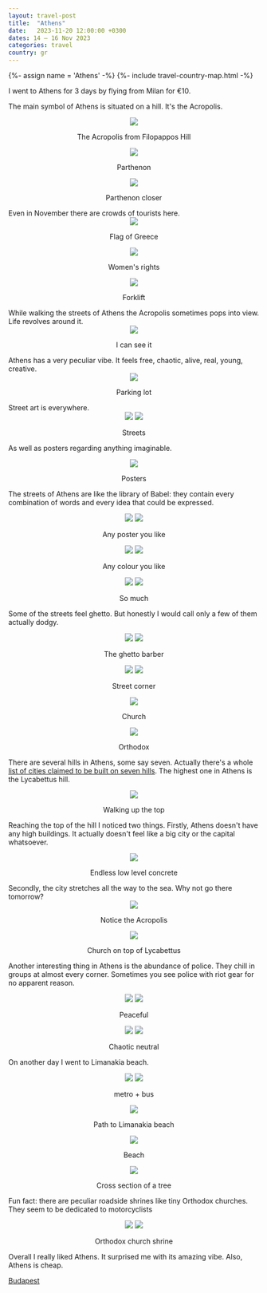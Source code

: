 ```yaml
---
layout: travel-post
title:  "Athens"
date:   2023-11-20 12:00:00 +0300
dates: 14 – 16 Nov 2023
categories: travel
country: gr
---
```

{%- assign name = 'Athens' -%}
{%- include travel-country-map.html -%}

I went to Athens for 3 days by flying from Milan for €10.

The main symbol of Athens is situated on a hill. It's the Acropolis.
<center>
<img src="{{site.baseurl}}/assets/img/athens/1.jpg" />
<p class="image-label">The Acropolis from Filopappos Hill</p>
</center>
<center>
<img src="{{site.baseurl}}/assets/img/athens/2.jpg" />
<p class="image-label">Parthenon</p>
</center>
<center>
<img src="{{site.baseurl}}/assets/img/athens/3.jpg" />
<p class="image-label">Parthenon closer</p>
</center>
Even in November there are crowds of tourists here. 
<center>
<img src="{{site.baseurl}}/assets/img/athens/5.jpg" />
<p class="image-label">Flag of Greece</p>
</center>
<center>
<img src="{{site.baseurl}}/assets/img/athens/4.jpg" />
<p class="image-label">Women's rights</p>
</center>
<center>
<img src="{{site.baseurl}}/assets/img/athens/6.jpg" />
<p class="image-label">Forklift</p>
</center>
While walking the streets of Athens the Acropolis sometimes pops into view. Life revolves around it.
<center>
<img src="{{site.baseurl}}/assets/img/athens/7.jpg" />
<p class="image-label">I can see it</p>
</center>
Athens has a very peculiar vibe. It feels free, chaotic, alive, real, young, creative.
<center>
<img src="{{site.baseurl}}/assets/img/athens/8.jpg" />
<p class="image-label">Parking lot</p>
</center>
Street art is everywhere.
<center>
    <div class="side-by-side">
        <img src="{{site.baseurl}}/assets/img/athens/10.jpg" />
        <img src="{{site.baseurl}}/assets/img/athens/11.jpg" />
    </div>
    <p class="image-label">Streets</p>
</center>

As well as posters regarding anything imaginable.
<center>
<img src="{{site.baseurl}}/assets/img/athens/9.jpg" />
<p class="image-label">Posters</p>
</center>

The streets of Athens are like the library of Babel: they contain every combination of words and every idea that could be expressed.
<center>
    <div class="side-by-side">
        <img src="{{site.baseurl}}/assets/img/athens/16.jpg" />
        <img src="{{site.baseurl}}/assets/img/athens/15.jpg" />
    </div>
    <p class="image-label">Any poster you like</p>
</center>

<center>
    <div class="side-by-side">
        <img src="{{site.baseurl}}/assets/img/athens/12.jpg" />
        <img src="{{site.baseurl}}/assets/img/athens/13.jpg" />
    </div>
    <p class="image-label">Any colour you like</p>
</center>

<center>
    <div class="side-by-side">
        <img src="{{site.baseurl}}/assets/img/athens/14.jpg" />
        <img src="{{site.baseurl}}/assets/img/athens/17.jpg" />
    </div>
    <p class="image-label">So much</p>
</center>

Some of the streets feel ghetto. But honestly I would call only a few of them actually dodgy.
<center>
    <div class="side-by-side">
        <img src="{{site.baseurl}}/assets/img/athens/18.jpg" />
        <img src="{{site.baseurl}}/assets/img/athens/19.jpg" />
    </div>
    <p class="image-label">The ghetto barber</p>
</center>

<center>
    <div class="side-by-side">
        <img src="{{site.baseurl}}/assets/img/athens/20.jpg" />
        <img src="{{site.baseurl}}/assets/img/athens/21.jpg" />
    </div>
    <p class="image-label">Street corner</p>
</center>

<center>
<img src="{{site.baseurl}}/assets/img/athens/22.jpg" />
<p class="image-label">Church</p>
</center>

<center>
<img src="{{site.baseurl}}/assets/img/athens/29.jpg" />
<p class="image-label">Orthodox</p>
</center>

There are several hills in Athens, some say seven. Actually there's a whole [list of cities claimed to be built on seven hills](https://en.wikipedia.org/wiki/List_of_cities_claimed_to_be_built_on_seven_hills). The highest one in Athens is the Lycabettus hill.
<center>
<img src="{{site.baseurl}}/assets/img/athens/23.jpg" />
<p class="image-label">Walking up the top</p>
</center>

Reaching the top of the hill I noticed two things. Firstly, Athens doesn't have any high buildings. It actually doesn't feel like a big city or the capital whatsoever.
<center>
<img src="{{site.baseurl}}/assets/img/athens/24.jpg" />
<p class="image-label">Endless low level concrete</p>
</center>
Secondly, the city stretches all the way to the sea. Why not go there tomorrow?
<center>
<img src="{{site.baseurl}}/assets/img/athens/25.jpg" />
<p class="image-label">Notice the Acropolis</p>
</center>

<center>
<img src="{{site.baseurl}}/assets/img/athens/26.jpg" />
<p class="image-label">Church on top of Lycabettus</p>
</center>

Another interesting thing in Athens is the abundance of police. They chill in groups at almost every corner. Sometimes you see police with riot gear for no apparent reason.
<center>
    <div class="side-by-side">
        <img src="{{site.baseurl}}/assets/img/athens/28.jpg" />
        <img src="{{site.baseurl}}/assets/img/athens/27.jpg" />
    </div>
    <p class="image-label">Peaceful</p>
</center>

<center>
    <div class="side-by-side">
        <img src="{{site.baseurl}}/assets/img/athens/30.jpg" />
        <img src="{{site.baseurl}}/assets/img/athens/31.jpg" />
    </div>
    <p class="image-label">Chaotic neutral</p>
</center>

On another day I went to Limanakia beach.
<center>
    <div class="side-by-side">
        <img src="{{site.baseurl}}/assets/img/athens/32.jpg" />
        <img src="{{site.baseurl}}/assets/img/athens/33.jpg" />
    </div>
    <p class="image-label">metro + bus</p>
</center>

<center>
<img src="{{site.baseurl}}/assets/img/athens/34.jpg" />
<p class="image-label">Path to Limanakia beach</p>
</center>

<center>
<img src="{{site.baseurl}}/assets/img/athens/35.jpg" />
<p class="image-label">Beach</p>
</center>

<center>
<img src="{{site.baseurl}}/assets/img/athens/36.jpg" />
<p class="image-label">Cross section of a tree</p>
</center>

Fun fact: there are peculiar roadside shrines like tiny Orthodox churches. They seem to be dedicated to motorcyclists
<center>
    <div class="side-by-side">
        <img src="{{site.baseurl}}/assets/img/athens/37.jpg" />
        <img src="{{site.baseurl}}/assets/img/athens/38.jpg" />
    </div>
    <p class="image-label">Orthodox church shrine</p>
</center>

Overall I really liked Athens. It surprised me with its amazing vibe. Also, Athens is cheap.

<a class="next" href="/travel/2023/budapest">
    Budapest
</a>
